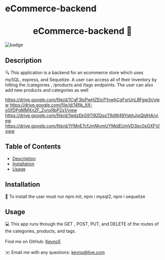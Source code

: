 # eCommerce-backend


<h1 align="center">eCommerce-backend 👋</h1>

![badge](https://img.shields.io/badge/license--red)<br />
## Description
🔍 This application is a backend for an ecommerce store which uses mySQL, express, and Sequelize.
A user can access all of their inventory by hitting the /categories , /products and /tags endpoints. 
The user can also add new products and categories as well

https://drive.google.com/file/d/1CgF3loPwHZEIcP1nwhCgFxrUnL8Fgw3r/view
https://drive.google.com/file/d/14fik_ItX-oGfDPgMMXnZF_ZvnxRbP2s1/view
https://drive.google.com/file/d/1wdzEkG9Tl9ZQgzTRdW49YskhJjoQldHA/view
https://drive.google.com/file/d/1YMnE7cfJmNIymUYMqlEUmVD3pc0sGXFV/view
## Table of Contents
- [Description](#description)
- [Installation](#installation)
- [Usage](#usage)

## Installation
💾 To install the user must run npm init, npm i mysql2, npm i sequelize
## Usage
💻 This app runs through the GET , POST, PUT, and DELETE of the routes of the categories, products, and tags.
<br />
<br />
Find me on GitHub: [Kevno5](https://github.com/Kevno5)<br />
<br />
✉️ Email me with any questions: kevno@live.com<br /><br />

  
